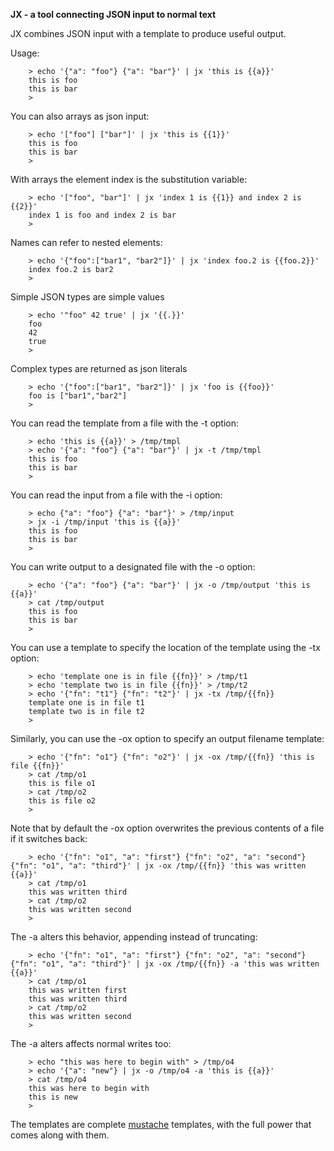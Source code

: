 **JX - a tool connecting JSON input to normal text**

JX combines JSON input with a template to produce useful output.

Usage:

        > echo '{"a": "foo"} {"a": "bar"}' | jx 'this is {{a}}'
        this is foo
        this is bar
        >

You can also arrays as json input:

        > echo '["foo"] ["bar"]' | jx 'this is {{1}}'
        this is foo
        this is bar
        >

With arrays the element index is the substitution variable:

        > echo '["foo", "bar"]' | jx 'index 1 is {{1}} and index 2 is {{2}}'
        index 1 is foo and index 2 is bar
        >

Names can refer to nested elements:

        > echo '{"foo":["bar1", "bar2"]}' | jx 'index foo.2 is {{foo.2}}'
        index foo.2 is bar2
        >


Simple JSON types are simple values

        > echo '"foo" 42 true' | jx '{{.}}'
        foo
        42
        true
        >

Complex types are returned as json literals

        > echo '{"foo":["bar1", "bar2"]}' | jx 'foo is {{foo}}'
        foo is ["bar1","bar2"]
        >

You can read the template from a file with the -t option:

        > echo 'this is {{a}}' > /tmp/tmpl
        > echo '{"a": "foo"} {"a": "bar"}' | jx -t /tmp/tmpl
        this is foo
        this is bar
        >

You can read the input from a file with the -i option:

        > echo {"a": "foo"} {"a": "bar"}' > /tmp/input
        > jx -i /tmp/input 'this is {{a}}'
        this is foo
        this is bar
        >

You can write output to a designated file with the -o option:


        > echo '{"a": "foo"} {"a": "bar"}' | jx -o /tmp/output 'this is {{a}}'
        > cat /tmp/output
        this is foo
        this is bar
        >

You can use a template to specify the location of the template using the -tx option:

        > echo 'template one is in file {{fn}}' > /tmp/t1
        > echo 'template two is in file {{fn}}' > /tmp/t2
        > echo '{"fn": "t1"} {"fn": "t2"}' | jx -tx /tmp/{{fn}}
        template one is in file t1
        template two is in file t2
        >

Similarly, you can use the -ox option to specify an output filename template:

        > echo '{"fn": "o1"} {"fn": "o2"}' | jx -ox /tmp/{{fn}} 'this is file {{fn}}'
        > cat /tmp/o1
        this is file o1
        > cat /tmp/o2
        this is file o2
        >

Note that by default the -ox option overwrites the previous contents of a file if it switches back:

        > echo '{"fn": "o1", "a": "first"} {"fn": "o2", "a": "second"} {"fn": "o1", "a": "third"}' | jx -ox /tmp/{{fn}} 'this was written {{a}}'
        > cat /tmp/o1
        this was written third
        > cat /tmp/o2
        this was written second
        >

The -a alters this behavior, appending instead of truncating:

        > echo '{"fn": "o1", "a": "first"} {"fn": "o2", "a": "second"} {"fn": "o1", "a": "third"}' | jx -ox /tmp/{{fn}} -a 'this was written {{a}}'
        > cat /tmp/o1
        this was written first
        this was written third
        > cat /tmp/o2
        this was written second
        >

The -a alters affects normal writes too:

        > echo "this was here to begin with" > /tmp/o4
        > echo '{"a": "new"} | jx -o /tmp/o4 -a 'this is {{a}}'
        > cat /tmp/o4
        this was here to begin with
        this is new
        >

The templates are complete [mustache](https://mustache.github.io/) templates, with the full power that comes
along with them.
